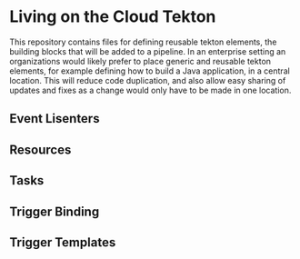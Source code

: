 # Living on the Cloud Tekton

This repository contains files for defining reusable tekton elements, the building blocks that will be added to a pipeline. In an enterprise setting an organizations would likely prefer to place generic and reusable tekton elements, for example defining how to build a Java application, in a central location. This will reduce code duplication, and also allow easy sharing of updates and fixes as a change would only have to be made in one location. 

## Event Lisenters 



## Resources

## Tasks

## Trigger Binding

## Trigger Templates

